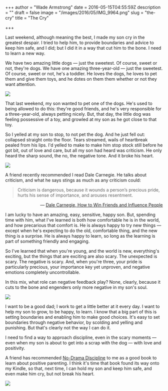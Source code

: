 +++
author = "Wade Armstrong"
date = 2016-05-15T04:55:59Z
description = ""
draft = false
image = "/images/2016/05/IMG_9964.png"
slug = "the-cry"
title = "The Cry"

+++


Last weekend, although meaning the best, I made my son cry in the greatest despair. I tried to help him, to provide boundaries and advice to keep him safe, and I did; but I did it in a way that cut him to the bone. I need to learn a new way.

We have two amazing little dogs &mdash; just the sweetest. Of course, sweet or not, they're dogs. We have one amazing three-year-old &mdash; just the sweetest. Of course, sweet or not, he's a toddler. He loves the dogs, he loves to pet them and give them toys, and he dotes on them them whether or not they want attention.

![](/content/images/2016/05/IMG_9257.png)

That last weekend, my son wanted to pet one of the dogs. He's used to being allowed to do this: they're good friends, and he's very responsible for a three-year-old, always petting nicely. But, that day, the little dog was feeling possessive of a toy, and growled at my son as he got close to that toy.

So I yelled at my son to stop, to not pet the dog. And he just fell out: collapsed straight onto the floor. Tears streamed, wails of heartbreak pealed from his lips. I'd yelled to make to make him stop stock still before he got bit, out of love and care, but all my son had heard was criticism. He only heard the sharp sound, the no, the negative tone. And it broke his heart.

![](/content/images/2016/05/IMG_9475.png)

A friend recently recommended I read Dale Carnegie. He talks about criticism, and what he says stings as much as any criticism could:

> Criticism is dangerous, because it wounds a person’s precious pride, hurts his sense of importance, and arouses resentment.

<p style="text-align: right;">&mdash; <a href="http://amzn.to/1Tcwgcj">Dale Carnegie, How to Win Friends and Influence People</a></p>

I am lucky to have an amazing, easy, sensitive, happy son. But, spending time with him, what I've learned is both how comfortable he is in the world, and how precarious that comfort is. He is always happy to try new things &mdash; except when he's expecting to do the old, comfortable thing, and the new thing is a surprise. He is always happy to learn, so long as the learning is part of something friendly and engaging. 

So I've learned that when you're young, and the world is new, everything's exciting, but the things that are exciting are also scary. The unexpected is scary. The negative is scary. And, when you're three, your pride is particularly precious, your importance key yet unproven, and negative emotions completely uncontrollable.

In this mix, what role can negative feedback play? None, clearly, because it cuts to the bone and engenders only more negative in my son's soul.

![](/content/images/2016/05/IMG_9655.png)

I want to be a good dad; I work to get a little better at it every day. I want to help my son to grow, to be happy, to learn. I know that a big part of this is setting boundaries and enabling him to make good choices. It's easy to set boundaries through negative behavior, by scolding and yelling and punishing. But that's clearly not the way I can do it.

I need to find a way to approach discipline, even in the scary moments &mdash; even when my son is about to get into a scrap with the dog &mdash; with love and positivity.

A friend has recommended [No-Drama Discipline](http://amzn.to/1TdJ9Tu) to me as a good book to learn about positive parenting. I think it's time that book found its way onto my Kindle, so that, next time, I can hold my son and keep him safe, and even make him cry, but not break his heart.

![](/content/images/2016/05/IMG_9320.png)


